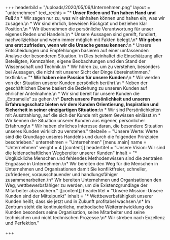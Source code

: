 +++
headerbild = "/uploads/2020/05/06/Unternehmen.png"
layout = "unternehmen"
text_rechts = "* **Unser Reden und Tun haben Hand und Fuß:**\n  * Wir sagen nur zu, was wir einhalten können und halten ein, was wir zusagen.\n  * Wir sind ehrlich, beweisen Rückgrat und beziehen klar Position.\n  * Wir übernehmen die persönliche Verantwortung für unser eigenes Reden und Handeln.\n  * Unsere Aussagen sind gereift, fundiert, nachvollziehbar und wenn immer möglich mit Fakten belegt.\n* **Wir geben uns erst zufrieden, wenn wir die Ursache genau kennen:**\n  * Unsere Entscheidungen und Empfehlungen basieren auf einer umfassenden Analyse der besonderen Situation.  \n    Dies beinhaltet die Einschätzung aller Beteiligten, Kennzahlen, eigene Beobachtungen und den Stand der Wissenschaft und Technik.\n  * Wir hören zu, um zu verstehen, besonders bei Aussagen, die nicht mit unserer Sicht der Dinge übereinstimmen."
textlinks = "* **Wir haben eine Passion für unsere Kunden:**\n  * Wir werden von der Situation unserer Kunden persönlich berührt.\n  * Neben der geschäftlichen Ebene basiert die Beziehung zu unseren Kunden auf ehrlicher Anteilnahme.\n  * Wir sind bereit für unsere Kunden die „Extrameile“ zu gehen.\n* **Durch unsere Persönlichkeit und unseren Erfahrungsschatz bieten wir dem Kunden Orientierung, Inspiration und Sicherheit in seiner einzigartigen Situation:**\n  * Wir sind Persönlichkeiten mit Ausstrahlung, auf die sich der Kunde mit gutem Gewissen einlässt.\n  * Wir kennen die Situation unserer Kunden aus eigener, persönlicher Erfahrung\n  * Wir haben ehrliches Interesse daran, die besondere Situation unseres Kunden wirklich zu verstehen."
titelzeile = "Unsere Werte: Werte sind die Grundlage unseres Handelns und durch die folgenden Prinzipien beschrieben."
unternehmen = "Unternehmen"
[menu.main]
name = "Unternehmen"
weight = 4
[[content]]
headertitel = "Unsere Vision: Wir sind die leidenschaftlichen Wegbereiter unserer Kunden"
inhalt = "* Unglückliche Menschen und fehlendes Methodenwissen sind die zentralen Engpässe in Unternehmen.\n* Wir bereiten den Weg für die Menschen in Unternehmen und Organisationen damit Sie konfliktfreier, schneller, zufriedener, vorausschauender und handlungsfähiger zusammenarbeiten.\n* Wir bereiten Unternehmen und Organisationen den Weg, wettbewerbsfähiger zu werden, um die Existenzgrundlage der Mitarbeiter abzusichern."
[[content]]
headertitel = "Unsere Mission: Unsere Kunden sind der Mittelpunkt"
inhalt = "* Wettbewerbsfähigkeit unserer Kunden heißt, dass sie jetzt und in Zukunft profitabel wachsen.\n* Im Zentrum steht die kontinuierliche, methodische Weiterentwicklung des Kunden besonders seine Organisation, seine Mitarbeiter und seine technischen und nicht technischen Prozesse.\n* Wir streben nach Exzellenz und Perfektion."

+++
